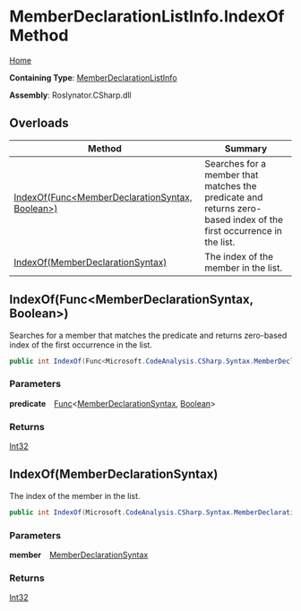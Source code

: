 # MemberDeclarationListInfo\.IndexOf Method

[Home](../../../../../README.md)

**Containing Type**: [MemberDeclarationListInfo](../README.md)

**Assembly**: Roslynator\.CSharp\.dll

## Overloads

| Method | Summary |
| ------ | ------- |
| [IndexOf(Func\<MemberDeclarationSyntax, Boolean\>)](#442472242) | Searches for a member that matches the predicate and returns zero\-based index of the first occurrence in the list\. |
| [IndexOf(MemberDeclarationSyntax)](#3381813943) | The index of the member in the list\. |

<a id="442472242"></a>

## IndexOf\(Func\<MemberDeclarationSyntax, Boolean\>\) 

  
Searches for a member that matches the predicate and returns zero\-based index of the first occurrence in the list\.

```csharp
public int IndexOf(Func<Microsoft.CodeAnalysis.CSharp.Syntax.MemberDeclarationSyntax, bool> predicate)
```

### Parameters

**predicate** &ensp; [Func](https://docs.microsoft.com/en-us/dotnet/api/system.func-2)\<[MemberDeclarationSyntax](https://docs.microsoft.com/en-us/dotnet/api/microsoft.codeanalysis.csharp.syntax.memberdeclarationsyntax), [Boolean](https://docs.microsoft.com/en-us/dotnet/api/system.boolean)\>

### Returns

[Int32](https://docs.microsoft.com/en-us/dotnet/api/system.int32)

<a id="3381813943"></a>

## IndexOf\(MemberDeclarationSyntax\) 

  
The index of the member in the list\.

```csharp
public int IndexOf(Microsoft.CodeAnalysis.CSharp.Syntax.MemberDeclarationSyntax member)
```

### Parameters

**member** &ensp; [MemberDeclarationSyntax](https://docs.microsoft.com/en-us/dotnet/api/microsoft.codeanalysis.csharp.syntax.memberdeclarationsyntax)

### Returns

[Int32](https://docs.microsoft.com/en-us/dotnet/api/system.int32)

